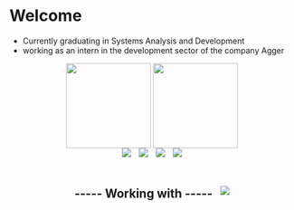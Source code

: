 # Welcome
* Currently graduating in Systems Analysis and Development
* working as an intern in the development sector of the company Agger

<div align="center">
<img align="center" src="https://github-readme-stats.vercel.app/api?username=CassioJhones&theme=codeSTACKr&include_all_commits=true&show_icons=true&rank_icon=github&hide=contribs,prs&custom_title=Statistics" height="150em"/>

<img align="center" src="https://github-readme-stats.vercel.app/api/top-langs/?username=CassioJhones&hide=javascript,html,css&layout=compact&theme=codeSTACKr" height="150em"/>
</div>

<div align="center" style="display:flex; gap:1em; align-items:center; justify-content:center"> 
  <a href="https://www.instagram.com/sr.jhones_/" target="_blank"> 
  <img src="https://img.shields.io/badge/Instagram-E4405F?style=for-the-badge&logo=instagram&logoColor=white"> </a>
  
  <a href="mailto:cassio.bjhones@gmail.com" >
  <img src="https://img.shields.io/badge/Gmail-D14836?style=for-the-badge&logo=gmail&logoColor=white"> </a>
  
  <a href="https://www.linkedin.com/in/cassio-bjhones/" target="_blank"> 
  <img src="https://img.shields.io/badge/LinkedIn-0077B5?style=for-the-badge&logo=linkedin&logoColor=white"> </a>
  
  <a href="https://www.behance.net/newwaydesign?tracking_source=search_users|NEW%20WAY%20DESIGN" target="_blank">
  <img src="https://img.shields.io/badge/-Behance-blue?style=for-the-badge&logo=behance&logoColor=white" > </a>
</div>

###
<!-- --HABILITY-- --HABILITY-- -->
<div align="center" style="display:flex; gap:1em; align-items:center; justify-content:center">  
  
## ----- Working with ----- 

<p align="center">
  <a href="https://github.com/CassioJhones">
    <img src="https://skillicons.dev/icons?i=cs,dotnet,visualstudio,git" />
  </a>
</p>

</div>
